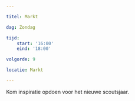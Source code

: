 ```yaml
---

titel: Markt

dag: Zondag

tijd:
    start: '16:00'
    eind: '18:00'

volgorde: 9

locatie: Markt

---
```


Kom inspiratie opdoen voor het nieuwe scoutsjaar.  
